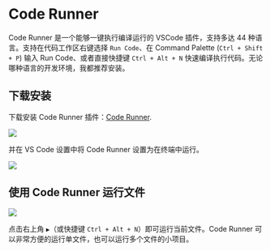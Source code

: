 # Code Runner <a href="https://github.com/spencerwooo"> <BlueBadge text="@SpencerWoo" vertical="middle"/></a>

Code Runner 是一个能够一键执行编译运行的 VSCode 插件，支持多达 44 种语言。支持在代码工作区右键选择 `Run Code`、在 Command Palette (`Ctrl + Shift + P`) 输入 Run Code、或者直接快捷键 `Ctrl + Alt + N` 快速编译执行代码。无论哪种语言的开发环境，我都推荐安装。

## 下载安装

下载安装 Code Runner 插件：[Code Runner](https://marketplace.visualstudio.com/items?itemName=formulahendry.code-runner).

![](https://i.loli.net/2020/01/06/y8UBFRqrutQJGAV.png)

并在 VS Code 设置中将 Code Runner 设置为在终端中运行。

![](https://i.loli.net/2020/01/06/WV5jsOMKuzgZqce.png)

## 使用 Code Runner 运行文件

![](https://i.loli.net/2020/01/06/PyDTdzjp6KM5Aq4.png)

点击右上角 `▶`（或快捷键 `Ctrl + Alt + N`）即可运行当前文件。Code Runner 可以非常方便的运行单文件，也可以运行多个文件的小项目。
